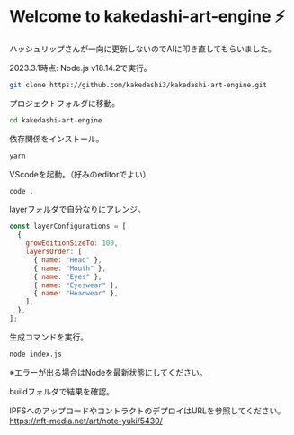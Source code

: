 # Welcome to kakedashi-art-engine ⚡

ハッシュリップさんが一向に更新しないのでAIに叩き直してもらいました。

2023.3.1時点:
Node.js v18.14.2で実行。

```sh
git clone https://github.com/kakedashi3/kakedashi-art-engine.git
```

プロジェクトフォルダに移動。

```sh
cd kakedashi-art-engine
```

依存関係をインストール。

```sh
yarn
```


VScodeを起動。（好みのeditorでよい）
```sh
code .
```

layerフォルダで自分なりにアレンジ。

```js
const layerConfigurations = [
  {
    growEditionSizeTo: 100,
    layersOrder: [
      { name: "Head" },
      { name: "Mouth" },
      { name: "Eyes" },
      { name: "Eyeswear" },
      { name: "Headwear" },
    ],
  },
];
```

生成コマンドを実行。

```sh
node index.js
```

※エラーが出る場合はNodeを最新状態にしてください。

buildフォルダで結果を確認。

IPFSへのアップロードやコントラクトのデプロイはURLを参照してください。
https://nft-media.net/art/note-yuki/5430/
